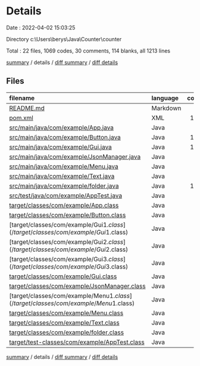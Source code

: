# Details

Date : 2022-04-02 15:03:25

Directory c:\Users\berys\Java\Counter\counter

Total : 22 files,  1069 codes, 30 comments, 114 blanks, all 1213 lines

[summary](results.md) / details / [diff summary](diff.md) / [diff details](diff-details.md)

## Files
| filename | language | code | comment | blank | total |
| :--- | :--- | ---: | ---: | ---: | ---: |
| [README.md](/README.md) | Markdown | 5 | 0 | 2 | 7 |
| [pom.xml](/pom.xml) | XML | 177 | 1 | 2 | 180 |
| [src/main/java/com/example/App.java](/src/main/java/com/example/App.java) | Java | 9 | 3 | 2 | 14 |
| [src/main/java/com/example/Button.java](/src/main/java/com/example/Button.java) | Java | 107 | 2 | 21 | 130 |
| [src/main/java/com/example/Gui.java](/src/main/java/com/example/Gui.java) | Java | 137 | 0 | 34 | 171 |
| [src/main/java/com/example/JsonManager.java](/src/main/java/com/example/JsonManager.java) | Java | 47 | 14 | 12 | 73 |
| [src/main/java/com/example/Menu.java](/src/main/java/com/example/Menu.java) | Java | 45 | 2 | 18 | 65 |
| [src/main/java/com/example/Text.java](/src/main/java/com/example/Text.java) | Java | 27 | 0 | 6 | 33 |
| [src/main/java/com/example/folder.java](/src/main/java/com/example/folder.java) | Java | 165 | 2 | 12 | 179 |
| [src/test/java/com/example/AppTest.java](/src/test/java/com/example/AppTest.java) | Java | 9 | 6 | 4 | 19 |
| [target/classes/com/example/App.class](/target/classes/com/example/App.class) | Java | 12 | 0 | 0 | 12 |
| [target/classes/com/example/Button.class](/target/classes/com/example/Button.class) | Java | 70 | 0 | 1 | 71 |
| [target/classes/com/example/Gui$1.class](/target/classes/com/example/Gui$1.class) | Java | 9 | 0 | 0 | 9 |
| [target/classes/com/example/Gui$2.class](/target/classes/com/example/Gui$2.class) | Java | 11 | 0 | 0 | 11 |
| [target/classes/com/example/Gui$3.class](/target/classes/com/example/Gui$3.class) | Java | 12 | 0 | 0 | 12 |
| [target/classes/com/example/Gui.class](/target/classes/com/example/Gui.class) | Java | 53 | 0 | 0 | 53 |
| [target/classes/com/example/JsonManager.class](/target/classes/com/example/JsonManager.class) | Java | 34 | 0 | 0 | 34 |
| [target/classes/com/example/Menu$1.class](/target/classes/com/example/Menu$1.class) | Java | 15 | 0 | 0 | 15 |
| [target/classes/com/example/Menu.class](/target/classes/com/example/Menu.class) | Java | 30 | 0 | 0 | 30 |
| [target/classes/com/example/Text.class](/target/classes/com/example/Text.class) | Java | 20 | 0 | 0 | 20 |
| [target/classes/com/example/folder.class](/target/classes/com/example/folder.class) | Java | 65 | 0 | 0 | 65 |
| [target/test-classes/com/example/AppTest.class](/target/test-classes/com/example/AppTest.class) | Java | 10 | 0 | 0 | 10 |

[summary](results.md) / details / [diff summary](diff.md) / [diff details](diff-details.md)